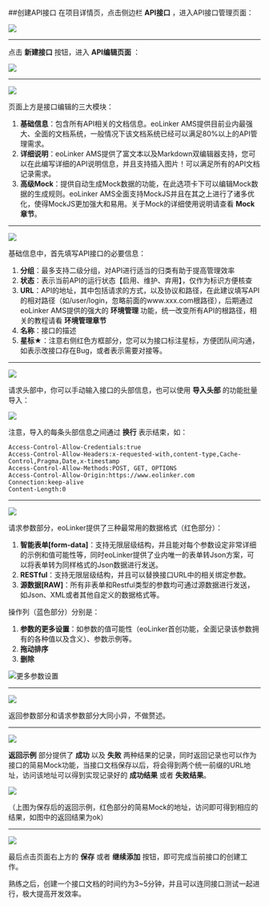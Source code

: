 ##创建API接口
在项目详情页，点击侧边栏 **API接口** ，进入API接口管理页面：

![](http://data.eolinker.com/course/UtilJdC276587a357e8f979d3815dfccc724b786f069615)

------------

点击 **新建接口** 按钮，进入 **API编辑页面** ：

![](http://data.eolinker.com/course/FXAcgV384a008b098eb707eee71be7add79013535b9e56c)

------------

![](http://data.eolinker.com/course/ucaFsdvec3430366639698aafa7951e3bae6d7db8448f60)

页面上方是接口编辑的三大模块：
1. **基础信息**：包含所有API相关的文档信息。eoLinker AMS提供目前业内最强大、全面的文档系统，一般情况下该文档系统已经可以满足80%以上的API管理需求。
2. **详细说明**：eoLinker AMS提供了富文本以及Markdown双编辑器支持，您可以在此编写详细的API说明信息，并且支持插入图片！可以满足所有的API文档记录需求。
3. **高级Mock**：提供自动生成Mock数据的功能，在此选项卡下可以编辑Mock数据的生成规则。eoLinker AMS全面支持MockJS并且在其之上进行了诸多优化，使得MockJS更加强大和易用。关于Mock的详细使用说明请查看 **Mock章节**。

------------

![](http://data.eolinker.com/course/zEASWTAaf498e3885ccd3d3e04212ba4fca1f83ba203a32)

基础信息中，首先填写API接口的必要信息：
1. **分组**：最多支持二级分组，对API进行适当的归类有助于提高管理效率
2. **状态**：表示当前API的运行状态【启用、维护、弃用】，仅作为标识方便核查
3. **URL**：API的地址，其中包括请求的方式，以及协议和路径，在此建议填写API的相对路径（如/user/login，忽略前面的www.xxx.com根路径），后期通过eoLinker AMS提供的强大的 **环境管理** 功能，统一改变所有API的根路径，相关的教程请看 **环境管理章节**
4. **名称**：接口的描述
5. **星标★**：注意右侧红色方框部分，您可以为接口标注星标，方便团队间沟通，如表示改接口存在Bug，或者表示需要对接等。

------------


![](http://data.eolinker.com/course/i5MfdCzfd07d0880baa291e950d1282f00c0bf8d502fd12)

请求头部中，你可以手动输入接口的头部信息，也可以使用 **导入头部** 的功能批量导入：

![](http://data.eolinker.com/course/dePiRWPcccc2eaf6b001df9a4089f31ddc9a94eb69379e1)

注意，导入的每条头部信息之间通过 **换行** 表示结束，如：
```
Access-Control-Allow-Credentials:true
Access-Control-Allow-Headers:x-requested-with,content-type,Cache-Control,Pragma,Date,x-timestamp
Access-Control-Allow-Methods:POST, GET, OPTIONS
Access-Control-Allow-Origin:https://www.eolinker.com
Connection:keep-alive
Content-Length:0
```

------------

![](http://data.eolinker.com/course/F9ZlhKmeb84d0fa1e299324a66e4885d767c155b1f6ce5b)

请求参数部分，eoLinker提供了三种最常用的数据格式（红色部分）：
1. **智能表单[form-data]**：支持无限层级结构，并且能对每个参数设定非常详细的示例和值可能性等，同时eoLinker提供了业内唯一的表单转Json方案，可以将表单转为同样格式的Json数据进行发送。
2. **RESTful**：支持无限层级结构，并且可以替换接口URL中的相关绑定参数。
3. **源数据[RAW]**：所有非表单和Restful类型的参数均可通过源数据进行发送，如Json、XML或者其他自定义的数据格式等。


操作列（蓝色部分）分别是：
1. **参数的更多设置**：如参数的值可能性（eoLinker首创功能，全面记录该参数拥有的各种值以及含义）、参数示例等。
2. **拖动排序**
3. **删除**

![更多参数设置](http://data.eolinker.com/course/6faNnXH5e12ac40766b012bca79089ebfd714f9ebeccce7)

------------


![](http://data.eolinker.com/course/gYHyGcK3bf725a9c5fc278db8d235ccd80bd589e94dd2d7)

返回参数部分和请求参数部分大同小异，不做赘述。

------------

![](http://data.eolinker.com/course/IfcU6af1e6450f09583e0bc631a321c3d6c09bf4f00429c)

**返回示例** 部分提供了 **成功** 以及 **失败** 两种结果的记录，同时返回记录也可以作为接口的简易Mock功能，当接口文档保存以后，将会得到两个统一前缀的URL地址，访问该地址可以得到实现记录好的 **成功结果** 或者 **失败结果**。

![](http://data.eolinker.com/course/lNnUhZx09113900ade60d73d70f5b8ee2d02ebd4125a32d)

（上图为保存后的返回示例，红色部分的简易Mock的地址，访问即可得到相应的结果，如图中的返回结果为ok）


------------


![](http://data.eolinker.com/course/iLpIz9441e773f1420c7779c5431ec8c3ebd2255e656454)

最后点击页面右上方的 **保存** 或者 **继续添加** 按钮，即可完成当前接口的创建工作。

熟练之后，创建一个接口文档的时间约为3~5分钟，并且可以连同接口测试一起进行，极大提高开发效率。